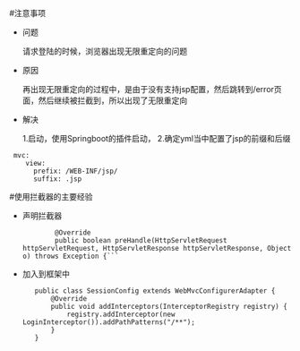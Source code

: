#注意事项
-   问题

    请求登陆的时候，浏览器出现无限重定向的问题
-   原因

    再出现无限重定向的过程中，是由于没有支持jsp配置，然后跳转到/error页面，然后继续被拦截到，所以出现了无限重定向
-   解决

    1.启动，使用Springboot的插件启动，
    2.确定yml当中配置了jsp的前缀和后缀
```
 mvc:
    view:
      prefix: /WEB-INF/jsp/
      suffix: .jsp
```
#使用拦截器的主要经验
-   声明拦截器
    ``` public class LoginInterceptor implements HandlerInterceptor {
            @Override
            public boolean preHandle(HttpServletRequest httpServletRequest, HttpServletResponse httpServletResponse, Object o) throws Exception {```
-   加入到框架中
    ```@Configuration
       public class SessionConfig extends WebMvcConfigurerAdapter {
           @Override
           public void addInterceptors(InterceptorRegistry registry) {
               registry.addInterceptor(new LoginInterceptor()).addPathPatterns("/**");
           }
       }
```